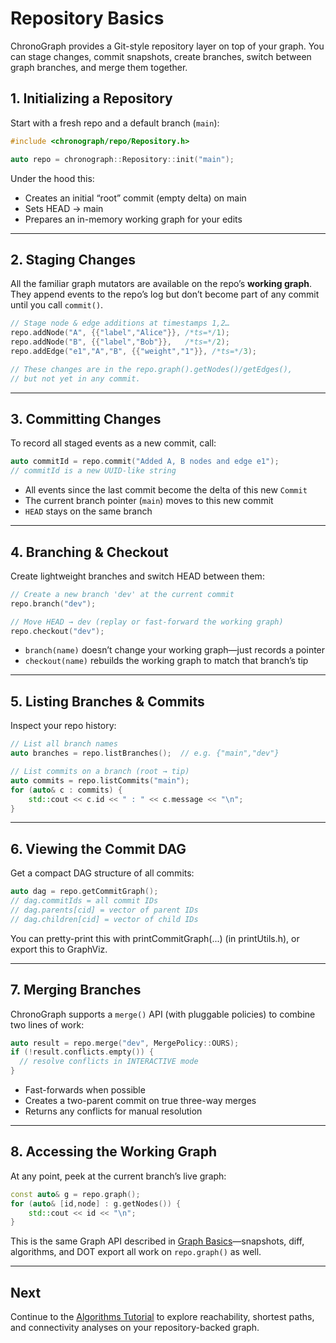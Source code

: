 # Repository Basics

ChronoGraph provides a Git-style repository layer on top of your graph. You can stage changes, commit snapshots, create branches, switch between graph branches, and merge them together.

## 1. Initializing a Repository

Start with a fresh repo and a default branch (`main`):

```cpp
#include <chronograph/repo/Repository.h>

auto repo = chronograph::Repository::init("main");
```

Under the hood this:
- Creates an initial “root” commit (empty delta) on main
- Sets HEAD → main
- Prepares an in-memory working graph for your edits


---

## 2. Staging Changes

All the familiar graph mutators are available on the repo’s **working graph**. They append events to the repo’s log but don’t become part of any commit until you call `commit()`.

```cpp
// Stage node & edge additions at timestamps 1,2…
repo.addNode("A", {{"label","Alice"}}, /*ts=*/1);
repo.addNode("B", {{"label","Bob"}},   /*ts=*/2);
repo.addEdge("e1","A","B", {{"weight","1"}}, /*ts=*/3);

// These changes are in the repo.graph().getNodes()/getEdges(),
// but not yet in any commit.
```

---

## 3. Committing Changes

To record all staged events as a new commit, call:

```cpp
auto commitId = repo.commit("Added A, B nodes and edge e1");
// commitId is a new UUID-like string
```

- All events since the last commit become the delta of this new `Commit`
- The current branch pointer (`main`) moves to this new commit
- `HEAD` stays on the same branch

---

## 4. Branching & Checkout

Create lightweight branches and switch HEAD between them:

```cpp
// Create a new branch 'dev' at the current commit
repo.branch("dev");

// Move HEAD → dev (replay or fast-forward the working graph)
repo.checkout("dev");
```
- `branch(name)` doesn’t change your working graph—just records a pointer
- `checkout(name)` rebuilds the working graph to match that branch’s tip

---

## 5. Listing Branches & Commits

Inspect your repo history:

```cpp
// List all branch names
auto branches = repo.listBranches();  // e.g. {"main","dev"}

// List commits on a branch (root → tip)
auto commits = repo.listCommits("main");
for (auto& c : commits) {
    std::cout << c.id << " : " << c.message << "\n";
}
```

---

## 6. Viewing the Commit DAG

Get a compact DAG structure of all commits:

```cpp
auto dag = repo.getCommitGraph();
// dag.commitIds = all commit IDs
// dag.parents[cid] = vector of parent IDs
// dag.children[cid] = vector of child IDs
```

You can pretty-print this with printCommitGraph(...) (in printUtils.h), or export this to GraphViz.

---

## 7. Merging Branches

ChronoGraph supports a `merge()` API (with pluggable policies) to combine two lines of work:

```cpp
auto result = repo.merge("dev", MergePolicy::OURS);
if (!result.conflicts.empty()) {
  // resolve conflicts in INTERACTIVE mode
}
```

- Fast-forwards when possible
- Creates a two-parent commit on true three-way merges
- Returns any conflicts for manual resolution

---

## 8. Accessing the Working Graph

At any point, peek at the current branch’s live graph:

```cpp
const auto& g = repo.graph();
for (auto& [id,node] : g.getNodes()) {
    std::cout << id << "\n";
}
```

This is the same Graph API described in [Graph Basics](graph_basics.md)—snapshots, diff, algorithms, and DOT export all work on `repo.graph()` as well.

---

## Next

Continue to the [Algorithms Tutorial](algorithm_basics.md) to explore reachability, shortest paths, and connectivity analyses on your repository-backed graph.
